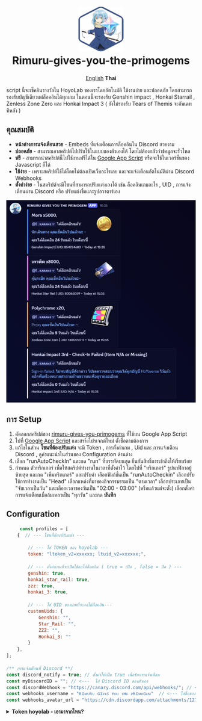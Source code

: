<h1 align="center">
    <img width="120" height="120"src="asset/logo.png" alt=""><br>
    Rimuru-gives-you-the-primogems
</h1>

<p align= "center">
        <a href="/README.md">English</a>   <b>Thai</b>　

 script นี้จะเช็คอินรางวัลใน HoyoLab ของเราโดยอัตโนมัติ ใช้งานง่าย และปลอดภัย โดยสามารถรองรับบัญชีเดียวแต่ล็อคอินได้ทุกเกม  ในตอนนี้จะรองรับ Genshin impact , Honkai Starrail , Zenless Zone Zero และ Honkai Impact 3 ( ยังไม่รองรับ Tears of Themis จะอัพเดททีหลัง )

 ## คุณสมบัติ
 * **หน้าต่างการแจ้งเตือนสวย** - Embeds ที่แจ้งเตือนการล็อคอินใน Discord สวยงาม
 * **ปลอดภัย** - สามารถเอาสคริปต์ไปปรับใช้ในแบบของตัวเองได้ โดยไม่ต้องกลัวว่าข้อมูลจะรั่วไหล
 *  **ฟรี** - สามารถนำสคริปต์นี้ไปใช้งานฟรีได้ใน [Google App Script](https://script.google.com/home/start)  หรือจะใช้ในเวอร์ชั่นของ Javascript ก็ได้ 
 *  **ใช้ง่าย** - เพราะสคริปต์ใช้ได้โดยไม่ต้องเปิดเว็บอะไรเลย และจะแจ้งเตือนอัตโนมัติผ่าน Discord Webhooks
 *  **ตั้งค่าง่าย** - ในสคริปต์จะมีโซนที่สามารถปรับแต่งเองได้ เช่น ล็อคอินเกมอะไร , UID , การแจ้งเตือนผ่าน Discord หรือ ปรับแต่งชื่อและรูปอวาตาร์เอง
<img src="asset/embed.png">
        
## การ Setup
1. คัดลอกสคริปต์ของ [rimuru-gives-you-primogems](https://github.com) ที่ใช้บน Google App Script
2. ไปที่ [Google App Script](https://github.com) และสรา้งโปรเจกต์ใหม่ ตั้งชื่อตามต้องการ
3. แก้ไขในส่วน **โซนที่ต้องปรับแต่ง** จะมี Token , การตั้งค่าเกม , Uid และ การแจ้งเตือน Discord , ดูคำแนะนำในส่วนของ Configuration ด้านล่าง
4. เลือก "runAutoCheckIn" และกด "run" ที่บรรทัดบนสุด ยืนยันสิทธิ์การเข้าถึงให้เรียบร้อย
5. กำหนด ตัวทริกเกอร์ เพื่อให้สคริปต์ทำงานในเวลาที่ตั้งค่าไว้ โดยไปที่ "ทริกเกอร์" รูปนาฬิกาอยู้ซ้ายสุด และกด "เพิ่มทริกเกอร์" และปรับค่า เลือกฟังก์ชั่นเป็น "runAutoCheckin" เลือกปรับใช้การทำงานเป็น "Head" เลือกแหล่งที่มาของกิจกรรมรรมเป็น "ตามเวลา" เลือกประเภทเป็น "จับเวลาเป็นวัน" และเลือกเวลาของวันเป็น "02:00 - 03:00" (หรือแล้วแต่จะตั้ง) เลือกตั้งค่าการแจ้งเตือนเมื่อล้มเหลวเป็น "ทุกวัน"  และกด **บันทึก**

## Configuration
```Javascript 
     const profiles = [
    {  // --- โซนที่ต้องปรับแต่ง ---

        // --- ใส่ TOKEN ของ hoyolab ---
        token: "ltoken_v2=xxxxxx; ltuid_v2=xxxxxx;", 

        // --- ตั้งค่าเกมที่จะเปิดใช้ออโต้ล็อคอิน ( true = เปิด , false = ปิด ) ---
        genshin: true,
        honkai_star_rail: true,
        zzz: true,
        honkai_3: true,

        // --- ใส่ UID ของเกมที่จะออโต้ล็อคอิน---
        customUids: {
            Genshin: "",
            Star_Rail: "",
            ZZZ: "",
            Honkai_3: ""
        }
    },
];

/** การแจ้งเตือนที่ Discord **/
const discord_notify = true; // ตั้งค่าให้เป็น true เพื่อรับการแจ้งเตือน
const myDiscordID = ""; // <---  ใส่ Discord ID ของตัวเอง
const discordWebhook = "https://canary.discord.com/api/webhooks/"; // <--- ใส่ Webhook URL
const webhooks_username = "ʀɪᴍᴜʀᴜ ɢɪᴠᴇꜱ ʏᴏᴜ ᴛʜᴇ ᴘʀɪᴍᴏɢᴇᴍ"  // <--- ใส่ชื่อของ Webhooks
const webhooks_avatar_url = "https://cdn.discordapp.com/attachments/1276433865375879199/1277718573439127572/image.png?ex=66ce2fa6&is=66ccde26&hm=0e32ea05e2b673c64ae1bfc310bd5e045875a6d5798c768c18f877929922540a&"  // <--- ใส่รูปภาพของ webhooks
```
<details>
<summary><b>Token hoyolab - เอามาจากไหน?</b></summary>
  Token นั้นเราสามารถดึงออกมาจากเบราเซอร์ได้โดยการเข้าไปที่เว็บทางการของ HoyoLab โดยเข้าไปที่ https://www.hoyolab.com/home จากนั้น ทำการล็อคอินเว็บไซต์ให้เรียบร้อย 
  เปิด Developer Tools (F12) ขึ้นมา ไปที่ "application" และเลื่อนลงมาดูที่ "storage" เลือก "cookies" และเลือกที่ "https://www.hoyolab.com/home"  จากนั้นทำการค้นหาว่า "lt" ที่ช่อง filter <br>
  จากนั้นจะเห็น ltoken_v2 ( กรอบสีเหลือง ) และ ltuid_2 ( กรอบสีแดง ) ในภาพ  ให้คัดลอกเอา ltoken_2 บรรทัดไหนก็ได้และ ltuid_v2  บรรทัดไหนก็ได้ แล้วนำไปใส่ใน Configuration ในช่อง <br>
  token: "ltoken_v2=xxxxxx; ltuid_v2=xxxxxx;", 
  <img src="asset/token.png">


